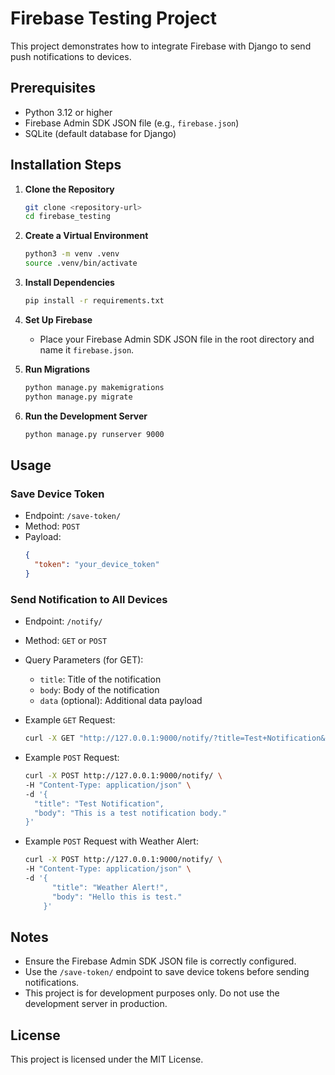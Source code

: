 # Firebase Testing Project

This project demonstrates how to integrate Firebase with Django to send push notifications to devices.

## Prerequisites

- Python 3.12 or higher
- Firebase Admin SDK JSON file (e.g., `firebase.json`)
- SQLite (default database for Django)

## Installation Steps

1. **Clone the Repository**
   ```bash
   git clone <repository-url>
   cd firebase_testing
   ```

2. **Create a Virtual Environment**
   ```bash
   python3 -m venv .venv
   source .venv/bin/activate
   ```

3. **Install Dependencies**
   ```bash
   pip install -r requirements.txt
   ```

4. **Set Up Firebase**
   - Place your Firebase Admin SDK JSON file in the root directory and name it `firebase.json`.

5. **Run Migrations**
   ```bash
   python manage.py makemigrations
   python manage.py migrate
   ```

6. **Run the Development Server**
   ```bash
   python manage.py runserver 9000
   ```

## Usage

### Save Device Token
- Endpoint: `/save-token/`
- Method: `POST`
- Payload:
  ```json
  {
    "token": "your_device_token"
  }
  ```

### Send Notification to All Devices
- Endpoint: `/notify/`
- Method: `GET` or `POST`
- Query Parameters (for GET):
  - `title`: Title of the notification
  - `body`: Body of the notification
  - `data` (optional): Additional data payload

- Example `GET` Request:
  ```bash
  curl -X GET "http://127.0.0.1:9000/notify/?title=Test+Notification&body=This+is+a+test+notification"
  ```

- Example `POST` Request:
  ```bash
  curl -X POST http://127.0.0.1:9000/notify/ \
  -H "Content-Type: application/json" \
  -d '{
    "title": "Test Notification",
    "body": "This is a test notification body."
  }'
  ```

- Example `POST` Request with Weather Alert:
  ```bash
  curl -X POST http://127.0.0.1:9000/notify/ \
  -H "Content-Type: application/json" \
  -d '{
        "title": "Weather Alert!",
        "body": "Hello this is test."
      }'
  ```

## Notes
- Ensure the Firebase Admin SDK JSON file is correctly configured.
- Use the `/save-token/` endpoint to save device tokens before sending notifications.
- This project is for development purposes only. Do not use the development server in production.

## License
This project is licensed under the MIT License.